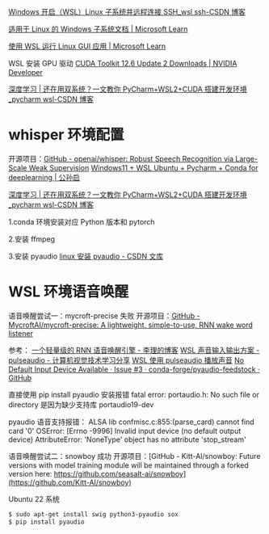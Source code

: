[Windows 开启（WSL）Linux 子系统并远程连接 SSH_wsl ssh-CSDN 博客](https://blog.csdn.net/tzsm11/article/details/137093575)

[适用于 Linux 的 Windows 子系统文档 | Microsoft Learn](https://learn.microsoft.com/zh-cn/windows/wsl/)

[使用 WSL 运行 Linux GUI 应用 | Microsoft Learn](https://learn.microsoft.com/zh-cn/windows/wsl/tutorials/gui-apps)

WSL 安装 GPU 驱动
[CUDA Toolkit 12.6 Update 2 Downloads | NVIDIA Developer](https://developer.nvidia.com/cuda-downloads?target_os=Linux&target_arch=x86_64&Distribution=WSL-Ubuntu&target_version=2.0&target_type=deb_network)

[深度学习 | 还在用双系统？一文教你 PyCharm+WSL2+CUDA 搭建开发环境\_pycharm wsl-CSDN 博客](https://blog.csdn.net/hxj0323/article/details/122026317)

# whisper 环境配置

开源项目：[GitHub - openai/whisper: Robust Speech Recognition via Large-Scale Weak Supervision](https://github.com/openai/whisper?tab=readme-ov-file#setup)
[Windows11 + WSL Ubuntu + Pycharm + Conda for deeplearning | 公孙启](https://www.gongsunqi.xyz/posts/3c995b2a/)

[深度学习 | 还在用双系统？一文教你 PyCharm+WSL2+CUDA 搭建开发环境\_pycharm wsl-CSDN 博客](https://blog.csdn.net/hxj0323/article/details/122026317)

1.conda 环境安装对应 Python 版本和 pytorch

2.安装 ffmpeg

3.安装 pyaudio
[linux 安装 pyaudio - CSDN 文库](https://wenku.csdn.net/answer/3j13e61gu3)

# WSL 环境语音唤醒

语音唤醒尝试一：mycroft-precise 失败
开源项目：[GitHub - MycroftAI/mycroft-precise: A lightweight, simple-to-use, RNN wake word listener](https://github.com/MycroftAI/mycroft-precise)

参考：
[一个轻量级的 RNN 语音唤醒引擎 - 李理的博客](https://fancyerii.github.io/books/mycroft-precise/)
[WSL 声音输入输出方案 - pulseaudio - 计算机视觉技术学习分享](https://gyrojeff.top/index.php/archives/WSL%E5%A3%B0%E9%9F%B3%E8%BE%93%E5%85%A5%E8%BE%93%E5%87%BA%E6%96%B9%E6%A1%88-pulseaudio/)
[WSL 使用 pulseaudio 播放声音](https://www.lance.moe/archives/post-335/)
[No Default Input Device Available · Issue #3 · conda-forge/pyaudio-feedstock · GitHub](https://github.com/conda-forge/pyaudio-feedstock/issues/3#issuecomment-2359677622)

直接使用 pip install pyaudio 安装报错 fatal error: portaudio.h: No such file or directory 是因为缺少支持库 portaudio19-dev

pyaudio 语音支持报错：
ALSA lib confmisc.c:855:(parse_card) cannot find card '0'
OSError: [Errno -9996] Invalid input device (no default output device)
AttributeError: 'NoneType' object has no attribute 'stop_stream'

语音唤醒尝试二：snowboy 成功
开源项目：[GitHub - Kitt-AI/snowboy: Future versions with model training module will be maintained through a forked version here: https://github.com/seasalt-ai/snowboy](https://github.com/Kitt-AI/snowboy)

Ubuntu 22 系统

```bash
$ sudo apt-get install swig python3-pyaudio sox
$ pip install pyaudio
```
